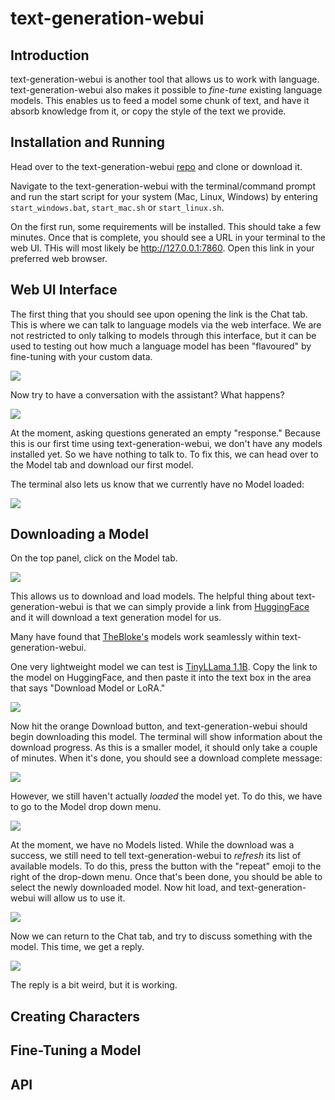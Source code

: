 # text-generation-webui

## Introduction

text-generation-webui is another tool that allows us to work with language. text-generation-webui also makes it possible to _fine-tune_ existing language models. This enables us to feed a model some chunk of text, and have it absorb knowledge from it, or copy the style of the text we provide.

## Installation and Running

Head over to the text-generation-webui [repo](https://github.com/oobabooga/text-generation-webui) and clone or download it. 

Navigate to the text-generation-webui with the terminal/command prompt and run the start script for your system (Mac, Linux, Windows) by entering `start_windows.bat`, `start_mac.sh` or `start_linux.sh`.

On the first run, some requirements will be installed. This should take a few minutes. Once that is complete, you should see a URL in your terminal to the web UI. THis will most likely be http://127.0.0.1:7860. Open this link in your preferred web browser.

## Web UI Interface

The first thing that you should see upon opening the link is the Chat tab. This is where we can talk to language models via the web interface. We are not restricted to only talking to models through this interface, but it can be used to testing out how much a language model has been "flavoured" by fine-tuning with your custom data.

![](images/text-generation-webui/chat-tab.png)

Now try to have a conversation with the assistant? What happens?

![](images/text-generation-webui/pancake-no-model.png)

At the moment, asking questions generated an empty "response." Because this is our first time using text-generation-webui, we don't have any models installed yet. So we have nothing to talk to. To fix this, we can head over to the Model tab and download our first model.

The terminal also lets us know that we currently have no Model loaded:

![](images/text-generation-webui/no-model-terminal.png)

## Downloading a Model

On the top panel, click on the Model tab. 

![](images/text-generation-webui/model-window-no-model.png)

This allows us to download and load models. The helpful thing about text-generation-webui is that we can simply provide a link from [HuggingFace](huggingface.co) and it will download a text generation model for us.

Many have found that [TheBloke's](https://huggingface.co/TheBloke) models work seamlessly within text-generation-webui.

One very lightweight model we can test is [TinyLLama 1.1B](https://huggingface.co/TheBloke/TinyLlama-1.1B-Chat-v0.3-GPTQ). Copy the link to the model on HuggingFace, and then paste it into the text box in the area that says "Download Model or LoRA."

![](images/text-generation-webui/paste-link-download.png)

Now hit the orange Download button, and text-generation-webui should begin downloading this model. The terminal will show information about the download progress. As this is a smaller model, it should only take a couple of minutes. When it's done, you should see a download complete message:

![](images/text-generation-webui/download-complete.png)

However, we still haven't actually _loaded_ the model yet. To do this, we have to go to the Model drop down menu. 

![](images/text-generation-webui/model-drop-down-no-refresh.png)

At the moment, we have no Models listed. While the download was a success, we still need to tell text-generation-webui to _refresh_ its list of available models. To do this, press the button with the "repeat" emoji to the right of the drop-down menu. Once that's been done, you should be able to select the newly downloaded model. Now hit load, and text-generation-webui will allow us to use it.

![](images/text-generation-webui/loaded-model.png)

Now we can return to the Chat tab, and try to discuss something with the model. This time, we get a reply.

![](images/text-generation-webui/chat-with-model.png)

The reply is a bit weird, but it is working.

## Creating Characters

## Fine-Tuning a Model

## API